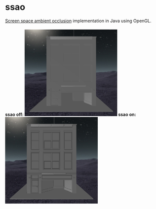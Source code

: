 # ssao

[Screen space ambient occlusion](https://en.wikipedia.org/wiki/Screen_space_ambient_occlusion) implementation in Java using OpenGL.

#### ssao off: <img src="demos/off.png" width="300"> ssao on: <img src="demos/on.png" width="300">
